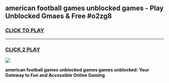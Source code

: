 
## american football games unblocked games - Play Unblocked Gmaes & Free #o2zg8
<h3>
<a href="https://news.freeplayer.one?title=american_football_games_unblocked_games&ref=03M">CLICK TO PLAY</a></h3>
<hr>

<h3>
<a href="https://news.freeplayer.one?title=american_football_games_unblocked_games&ref=03M">CLICK 2 PLAY</a>
  
</h3>

<a href="https://news.freeplayer.one?title=american_football_games_unblocked_games&ref=03M"><img src="https://clearcache.store/games.png"></a>


**american football games unblocked games games unblocked: Your Gateway to Fun and Accessible Online Gaming**
